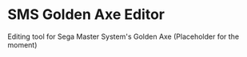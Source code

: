 # SMS Golden Axe Editor
Editing tool for Sega Master System's Golden Axe
(Placeholder for the moment)
